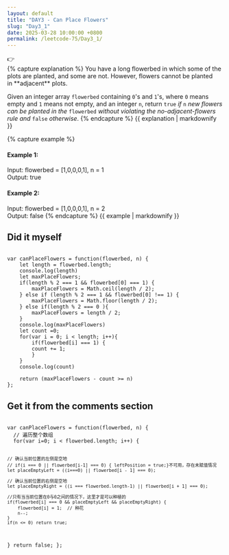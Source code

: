 ```yaml
---
layout: default
title: "DAY3 - Can Place Flowers"
slug: "Day3_1"
date: 2025-03-28 10:00:00 +0800
permalink: /leetcode-75/Day3_1/
---
```


<aside class="asideDiv">
    <div>👉</div>
    <div>
        <main>
            {% capture explanation %}
You have a long flowerbed in which some of the plots are planted, and some are not. However, flowers cannot be planted in **adjacent** plots.

Given an integer array `flowerbed` containing `0`'s and `1`'s, where `0` means empty and `1` means not empty, and an integer `n`, return `true` *if* `n` *new flowers can be planted in the* `flowerbed` *without violating the no-adjacent-flowers rule and* `false` *otherwise*.
            {% endcapture %}
            {{ explanation | markdownify }}
        </main>
        <main>
            {% capture example %}
#### Example 1:
Input: flowerbed = [1,0,0,0,1], n = 1  
Output: true
#### Example 2:
Input: flowerbed = [1,0,0,0,1], n = 2  
Output: false
            {% endcapture %}
            {{ example | markdownify }}
        </main>
    </div>
</aside>


## **Did it myself**
<pre><code class="language-js">
var canPlaceFlowers = function(flowerbed, n) {
    let length = flowerbed.length;
    console.log(length)
    let maxPlaceFlowers;
    if(length % 2 === 1 && flowerbed[0] === 1) {
        maxPlaceFlowers = Math.ceil(length / 2);
    } else if (length % 2 === 1 && flowerbed[0] !== 1) {
        maxPlaceFlowers = Math.floor(length / 2);
    } else if(length % 2 === 0 ){
        maxPlaceFlowers = length / 2;
    }
    console.log(maxPlaceFlowers)
    let count =0;
    for(var i = 0; i < length; i++){
        if(flowerbed[i] === 1) {
        count += 1;
        }
    }
    console.log(count)

    return (maxPlaceFlowers - count >= n)
};
</code></pre>

<h2><strong>Get it from the comments section</strong></h2>
<pre><code class="language-js">
var canPlaceFlowers = function(flowerbed, n) {
  // 遍历整个数组
  for(var i=0; i < flowerbed.length; i++) {

    // 确认当前位置的左侧是空地
    // if(i === 0 || flowerbed[i-1] === 0) { leftPosition = true;}不可用，存在未赋值情况
    let placeEmptyLeft = ((i===0) || flowerbed[i - 1] === 0);
    
    // 确认当前位置的右侧是空地
    let placeEmptyRight = ((i === flowerbed.length-1) || flowerbed[i + 1] === 0);

    //只有当当前位置在0与0之间的情况下，这里才是可以种植的
    if(flowerbed[i] === 0 && placeEmptyLeft && placeEmptyRight) {
        flowerbed[i] = 1;  // 种花
        n--;   
    }
    if(n <= 0) return true;
  }
  return false;
};
</code></pre>